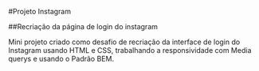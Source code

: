 #Projeto Instagram

##Recriação da página de login do instagram


Mini projeto criado como desafio de recriação da interface de login do Instagram usando HTML e CSS, trabalhando a responsividade com Media querys e usando o Padrão BEM.
